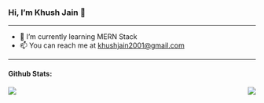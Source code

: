 ### Hi, I’m Khush Jain 👋
<hr />

- 🌱 I’m currently learning MERN Stack
- 📫 You can reach me at khushjain2001@gmail.com

<!---
khush-01/khush-01 is a ✨ special ✨ repository because its `README.md` (this file) appears on your GitHub profile.
You can click the Preview link to take a look at your changes.

- 👀 I’m interested in ...
- 💞️ I’m looking to collaborate on ...
--->

<hr />

#### Github Stats:

<div style = "display:flex; justify-content: space-between" >
  <img src = "https://github-readme-stats.vercel.app/api?username=khush-01&&show_icons=true&theme=radical&count_private=true&include_all_commits=true" />
  <img src = "https://github-readme-stats.vercel.app/api/top-langs/?username=khush-01&show_icons=true&theme=radical" />
</div>
